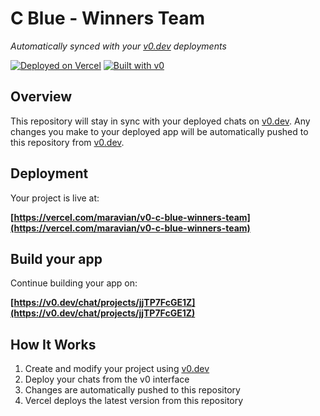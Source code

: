 # C Blue - Winners Team

*Automatically synced with your [v0.dev](https://v0.dev) deployments*

[![Deployed on Vercel](https://img.shields.io/badge/Deployed%20on-Vercel-black?style=for-the-badge&logo=vercel)](https://vercel.com/maravian/v0-c-blue-winners-team)
[![Built with v0](https://img.shields.io/badge/Built%20with-v0.dev-black?style=for-the-badge)](https://v0.dev/chat/projects/jjTP7FcGE1Z)

## Overview

This repository will stay in sync with your deployed chats on [v0.dev](https://v0.dev).
Any changes you make to your deployed app will be automatically pushed to this repository from [v0.dev](https://v0.dev).

## Deployment

Your project is live at:

**[https://vercel.com/maravian/v0-c-blue-winners-team](https://vercel.com/maravian/v0-c-blue-winners-team)**

## Build your app

Continue building your app on:

**[https://v0.dev/chat/projects/jjTP7FcGE1Z](https://v0.dev/chat/projects/jjTP7FcGE1Z)**

## How It Works

1. Create and modify your project using [v0.dev](https://v0.dev)
2. Deploy your chats from the v0 interface
3. Changes are automatically pushed to this repository
4. Vercel deploys the latest version from this repository